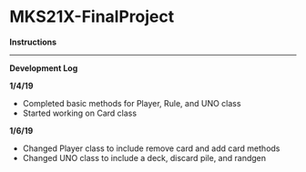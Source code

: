 # MKS21X-FinalProject
**Instructions**

---

**Development Log**


**1/4/19**
- Completed basic methods for Player, Rule, and UNO class
- Started working on Card class


**1/6/19**
- Changed Player class to include remove card and add card methods
- Changed UNO class to include a deck, discard pile, and randgen
